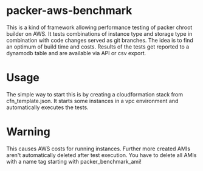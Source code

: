 packer-aws-benchmark
====================

This is a kind of framework allowing performance testing of packer chroot builder on AWS. It tests combinations of instance type and storage type in combination with code changes served as git branches. The idea is to find an optimum of build time and costs. Results of the tests get reported to a dynamodb table and are available via API or csv export.

Usage
====================
The simple way to start this is by creating a cloudformation stack from cfn_template.json.
It starts some instances in a vpc environment and automatically executes the tests.

Warning
====================
This causes AWS costs for running instances. Further more created AMIs aren't automatically deleted after test execution.
You have to delete all AMIs with a name tag starting with packer_benchmark_ami!

